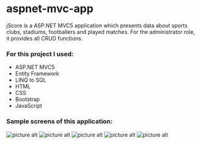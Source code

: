 # aspnet-mvc-app

jScore is a ASP.NET MVC5 application which presents data about sports clubs, stadiums, footballers and played matches. For the administrator role, it provides all CRUD functions.

### For this project I used: ###

* ASP.NET MVC5
* Entity Framework
* LINQ to SQL
* HTML
* CSS
* Bootstrap
* JavaScript


### Sample screens of this application: ###

![picture alt](https://i.ibb.co/bQZSVgK/Screenshot-2019-01-123.png "optional")
![picture alt](https://i.ibb.co/6bmDHZR/Screenshot-2019-01-125.png "optional")
![picture alt](https://i.ibb.co/Rv5qb2r/Screenshot-2019-01-122.png "optional")
![picture alt](https://i.ibb.co/NxW2dt9/Screenshot-2019-01-124.png "optional")
![picture alt](https://i.ibb.co/pL8twGj/Screenshot-2019-01-12.png "optional")

